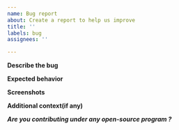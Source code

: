 ```yaml
---
name: Bug report
about: Create a report to help us improve
title: ''
labels: bug
assignees: ''

---
```


**Describe the bug**
<!-- A clear and concise description of what the bug is. -->



**Expected behavior**
<!-- A clear and concise description of what you expected to happen. -->

**Screenshots**
<!-- If applicable, add screenshots to help explain your problem. -->


**Additional context(if any)**

***Are you contributing under any open-source program ?***
<!-- Mention it here-->
